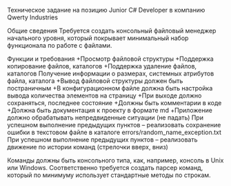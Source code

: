 ﻿Техническое задание на позицию Junior C# Developer в компанию
Qwerty Industries 

Общие сведения
Требуется создать консольный файловый менеджер начального уровня,
который покрывает минимальный набор функционала по работе с файлами.

Функции и требования
+Просмотр файловой структуры
+Поддержка копирование файлов, каталогов
+Поддержка удаление файлов, каталогов
Получение информации о размерах, системных атрибутов файла, каталога
+Вывод файловой структуры должен быть постраничным
+В конфигурационном файле должна быть настройка вывода количества элементов на страницу
+При выходе должно сохраняться, последнее состояние
+Должны быть комментарии в коде
+Должна быть документация к проекту в формате md
+Приложение должно обрабатывать непредвиденные ситуации (не падать)
При успешном выполнение предыдущих пунктов – реализовать сохранение ошибки
в текстовом файле в каталоге errors/random_name_exception.txt
При успешном выполнение предыдущих пунктов – реализовать движение по
истории команд (стрелочки вверх, вниз)

Команды должны быть консольного типа, как, например, консоль в Unix или Windows. 
Соответственно требуется создать парсер команд, который по минимуму использует стандартные методы по строкам.
